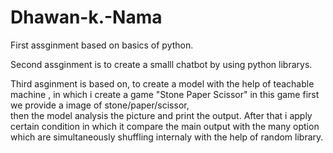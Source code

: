 # Dhawan-k.-Nama
First assginment based on basics of python.

Second assginment is to create a smalll chatbot by using python librarys.


Third asginment is based on, to create a model with the help of teachable machine , 
in which i create a game "Stone Paper Scissor" in this game first we provide a image of stone/paper/scissor,  
then the model analysis the picture and print the output.
After  that i apply certain condition in which it compare the main output
with the many option which are simultaneously shuffling internaly with the
help of random library.
